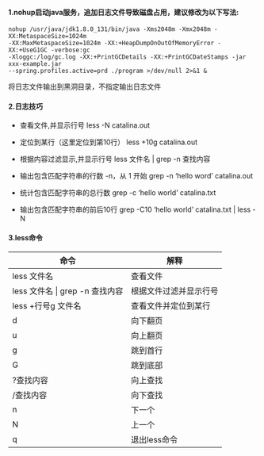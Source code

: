 #### 1.nohup启动java服务，追加日志文件导致磁盘占用，建议修改为以下写法:
````shell script
nohup /usr/java/jdk1.8.0_131/bin/java -Xms2048m -Xmx2048m -XX:MetaspaceSize=1024m                                                                                   
-XX:MaxMetaspaceSize=1024m -XX:+HeapDumpOnOutOfMemoryError -XX:+UseG1GC -verbose:gc 
-Xloggc:/log/gc.log -XX:+PrintGCDetails -XX:+PrintGCDateStamps -jar xxx-example.jar 
--spring.profiles.active=prd ./program >/dev/null 2>&1 &
````
将日志文件输出到黑洞目录，不指定输出日志文件

#### 2.日志技巧
- 查看文件,并显示行号 less -N catalina.out

- 定位到某行（这里定位到第10行） less +10g catalina.out

- 根据内容过滤显示,并显示行号  less 文件名 | grep -n 查找内容

- 输出包含匹配字符串的行数 -n，从 1 开始 grep -n ‘hello word’  catalina.out

- 统计包含匹配字符串的总行数  grep -c ‘hello world’ catalina.txt

- 输出包含匹配字符串的前后10行 grep -C10 ‘hello world’ catalina.txt | less -N

#### 3.less命令
|命令|解释
|----|----|
|less 文件名 |查看文件  
|less 文件名 &#124; grep -n 查找内容|根据文件过滤并显示行号
|less +行号g 文件名| 查看文件并定位到某行
|d|向下翻页
|u|向上翻页
|g|跳到首行
|G|跳到底部
|?查找内容|向上查找
|/查找内容|向下查找
|n|下一个
|N|上一个
|q|退出less命令

